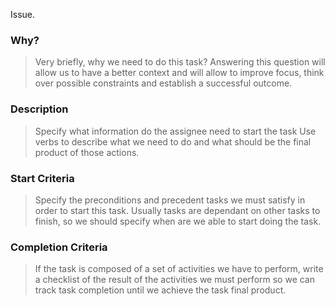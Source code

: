 Issue.
### Why?
> Very briefly, why we need to do this task?
> Answering this question will allow us to have a better context and will allow to improve focus, think over possible constraints and establish a successful outcome. 

### Description
> Specify what information do the assignee need to start the task 
> Use verbs to describe what we need to do and what should be the final product of those actions.

### Start Criteria
> Specify the preconditions and precedent tasks we must satisfy in order to start this task.
> Usually tasks are dependant on other tasks to finish, so we should specify when are we able to start doing the task.

### Completion Criteria
> If the task is composed of a set of activities we have to perform, write a checklist of the result of the activities we must perform so we can track task completion until we achieve the task final product.
